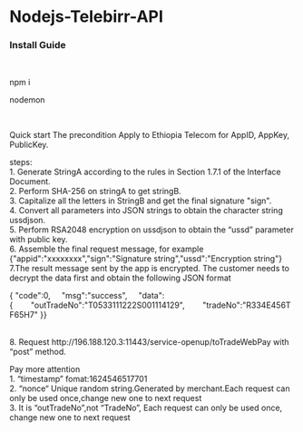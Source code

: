 # Nodejs-Telebirr-API

<h3>Install Guide </h3>

 <br>
 
 npm i
 
 nodemon
 
  <br>

Quick start
The precondition
Apply to Ethiopia Telecom for AppID, AppKey, PublicKey.

steps:
 <br>
    1. Generate StringA according to the rules in Section 1.7.1 of the Interface Document.
    <br>
    2. Perform SHA-256 on stringA to get stringB.
     <br>
    3. Capitalize all the letters in StringB and get the final signature "sign".
     <br>
    4. Convert all parameters into JSON strings to obtain the character string ussdjson.
     <br>
    5. Perform RSA2048 encryption on ussdjson to obtain the “ussd” parameter with public key.
     <br>
    6. Assemble the final request message, for example 
     <br>
    {"appid":"xxxxxxxx","sign":"Signature string","ussd":"Encryption string"}
     <br>
    7.The result message sent by the app is encrypted. The customer needs to decrypt the data first and obtain the following JSON format
     <br>


{
"code":0,     "msg":"success",     "data":{        "outTradeNo":"T0533111222S001114129",        "tradeNo":"R334E456TF65H7"
}}

 <br>
    8. Request http://196.188.120.3:11443/service-openup/toTradeWebPay with “post” method.
     <br>
    
Pay more attention
 <br>
    1. “timestamp” fomat:1624546517701
     <br>
    2. “nonce“ Unique random string.Generated by merchant.Each request can only be used once,change new one to next request
     <br>
    3. It is “outTradeNo”,not “TradeNo”, Each request can only be used once, change new one to next request
     <br>
